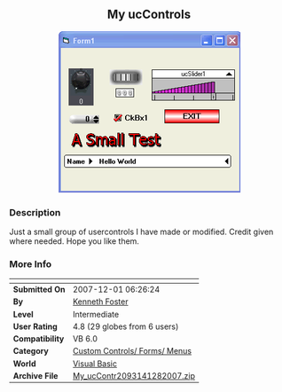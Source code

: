 ﻿<div align="center">

## My ucControls

<img src="PIC20071281255321759.gif">
</div>

### Description

Just a small group of usercontrols I have made or modified. Credit given where needed. Hope you like them.
 
### More Info
 


<span>             |<span>
---                |---
**Submitted On**   |2007-12-01 06:26:24
**By**             |[Kenneth Foster](https://github.com/Planet-Source-Code/PSCIndex/blob/master/ByAuthor/kenneth-foster.md)
**Level**          |Intermediate
**User Rating**    |4.8 (29 globes from 6 users)
**Compatibility**  |VB 6\.0
**Category**       |[Custom Controls/ Forms/  Menus](https://github.com/Planet-Source-Code/PSCIndex/blob/master/ByCategory/custom-controls-forms-menus__1-4.md)
**World**          |[Visual Basic](https://github.com/Planet-Source-Code/PSCIndex/blob/master/ByWorld/visual-basic.md)
**Archive File**   |[My\_ucContr2093141282007\.zip](https://github.com/Planet-Source-Code/kenneth-foster-my-uccontrols__1-69739/archive/master.zip)








